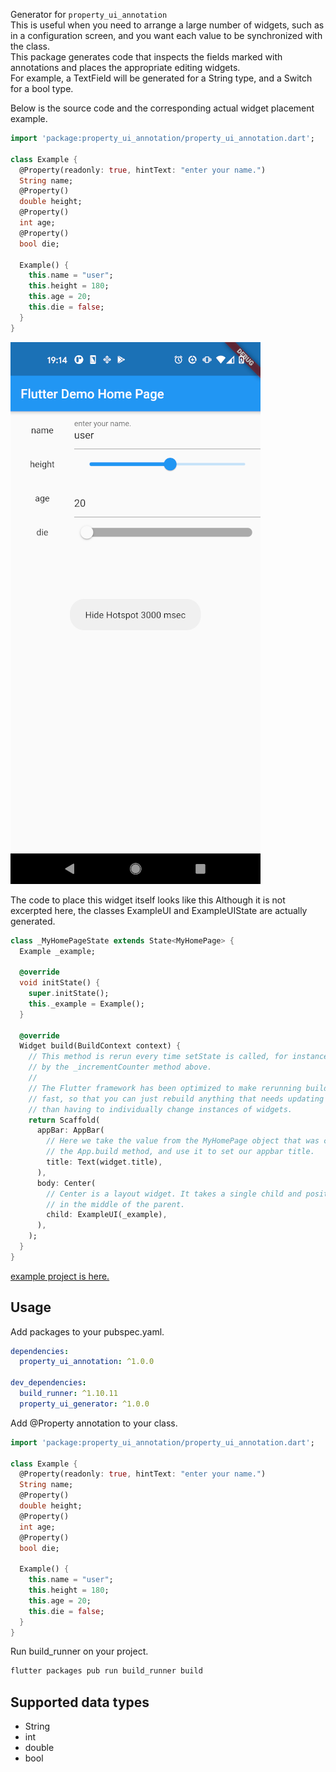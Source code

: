 Generator for `property_ui_annotation`  
This is useful when you need to arrange a large number of widgets, such as in a configuration screen, and you want each value to be synchronized with the class.  
This package generates code that inspects the fields marked with annotations and places the appropriate editing widgets.  
For example, a TextField will be generated for a String type, and a Switch for a bool type.  
  
Below is the source code and the corresponding actual widget placement example.  

````.dart
import 'package:property_ui_annotation/property_ui_annotation.dart';

class Example {
  @Property(readonly: true, hintText: "enter your name.")
  String name;
  @Property()
  double height;
  @Property()
  int age;
  @Property()
  bool die;

  Example() {
    this.name = "user";
    this.height = 180;
    this.age = 20;
    this.die = false;
  }
}
````
![screenshot](property_ui.png)

The code to place this widget itself looks like this
Although it is not excerpted here, the classes ExampleUI and ExampleUIState are actually generated.
````.dart
class _MyHomePageState extends State<MyHomePage> {
  Example _example;

  @override
  void initState() {
    super.initState();
    this._example = Example();
  }

  @override
  Widget build(BuildContext context) {
    // This method is rerun every time setState is called, for instance as done
    // by the _incrementCounter method above.
    //
    // The Flutter framework has been optimized to make rerunning build methods
    // fast, so that you can just rebuild anything that needs updating rather
    // than having to individually change instances of widgets.
    return Scaffold(
      appBar: AppBar(
        // Here we take the value from the MyHomePage object that was created by
        // the App.build method, and use it to set our appbar title.
        title: Text(widget.title),
      ),
      body: Center(
        // Center is a layout widget. It takes a single child and positions it
        // in the middle of the parent.
        child: ExampleUI(_example),
      ),
    );
  }
}
````

[example project is here.](https://github.com/desktopgame/property_ui/tree/main/example)

## Usage

Add packages to your pubspec.yaml.
````.yaml
dependencies:
  property_ui_annotation: ^1.0.0

dev_dependencies:
  build_runner: ^1.10.11
  property_ui_generator: ^1.0.0
````

Add @Property annotation to your class.
````.dart
import 'package:property_ui_annotation/property_ui_annotation.dart';

class Example {
  @Property(readonly: true, hintText: "enter your name.")
  String name;
  @Property()
  double height;
  @Property()
  int age;
  @Property()
  bool die;

  Example() {
    this.name = "user";
    this.height = 180;
    this.age = 20;
    this.die = false;
  }
}
````

Run build_runner on your project.
````.sh
flutter packages pub run build_runner build
````

## Supported data types
* String
* int
* double
* bool